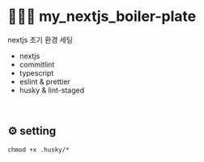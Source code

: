 # 🧑🏻‍💻 my_nextjs_boiler-plate

nextjs 초기 환경 세팅

- nextjs
- commitlint
- typescript
- eslint & prettier
- husky & lint-staged

<br />

## ⚙️ setting

```
chmod +x .husky/*
```
